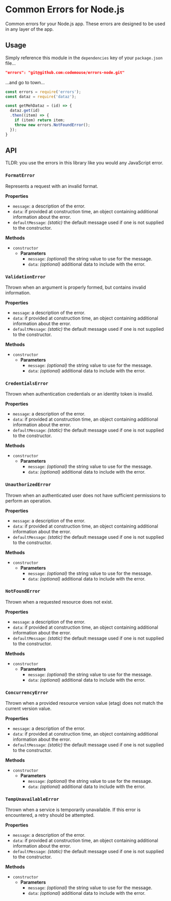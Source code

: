 # Common Errors for Node.js

Common errors for your Node.js app.  These errors are designed to be used in any layer of the app.

## Usage

Simply reference this module in the `dependencies` key of your `package.json` file...

```json
"errors": "git@github.com:codemouse/errors-node.git"
```

...and go to town...

```js
const errors = require('errors');
const dataz = require('dataz');

const getMehDataz = (id) => {
  dataz.get(id)
  .then((item) => {
    if (item) return item;
    throw new errors.NotFoundError();
  });
}
```

## API

TLDR: you use the errors in this library like you would any JavaScript error.

### `FormatError`

Represents a request with an invalid format.

__Properties__

* `message`: a description of the error.
* `data`: if provided at construction time, an object containing additional information about the error.
* `defaultMessage`: _(static)_ the default message used if one is not supplied to the constructor.

__Methods__

* `constructor`
  + __Parameters__
    - `message`: _(optional)_ the string value to use for the message.
    - `data`: _(optional)_ additional data to include with the error.

### `ValidationError`

Thrown when an argument is properly formed, but contains invalid information.

__Properties__

* `message`: a description of the error.
* `data`: if provided at construction time, an object containing additional information about the error.
* `defaultMessage`: _(static)_ the default message used if one is not supplied to the constructor.

__Methods__

* `constructor`
  + __Parameters__
    - `message`: _(optional)_ the string value to use for the message.
    - `data`: _(optional)_ additional data to include with the error.

### `CredentialsError`

Thrown when authentication credentials or an identity token is invalid.

__Properties__

* `message`: a description of the error.
* `data`: if provided at construction time, an object containing additional information about the error.
* `defaultMessage`: _(static)_ the default message used if one is not supplied to the constructor.

__Methods__

* `constructor`
  + __Parameters__
    - `message`: _(optional)_ the string value to use for the message.
    - `data`: _(optional)_ additional data to include with the error.

### `UnauthorizedError`

Thrown when an authenticated user does not have sufficient permissions to perform an operation.

__Properties__

* `message`: a description of the error.
* `data`: if provided at construction time, an object containing additional information about the error.
* `defaultMessage`: _(static)_ the default message used if one is not supplied to the constructor.

__Methods__

* `constructor`
  + __Parameters__
    - `message`: _(optional)_ the string value to use for the message.
    - `data`: _(optional)_ additional data to include with the error.

### `NotFoundError`

Thrown when a requested resource does not exist.

__Properties__

* `message`: a description of the error.
* `data`: if provided at construction time, an object containing additional information about the error.
* `defaultMessage`: _(static)_ the default message used if one is not supplied to the constructor.

__Methods__

* `constructor`
  + __Parameters__
    - `message`: _(optional)_ the string value to use for the message.
    - `data`: _(optional)_ additional data to include with the error.

### `ConcurrencyError`

Thrown when a provided resource version value (etag) does not match the current version value.

__Properties__

* `message`: a description of the error.
* `data`: if provided at construction time, an object containing additional information about the error.
* `defaultMessage`: _(static)_ the default message used if one is not supplied to the constructor.

__Methods__

* `constructor`
  + __Parameters__
    - `message`: _(optional)_ the string value to use for the message.
    - `data`: _(optional)_ additional data to include with the error.

### `TempUnavailableError`

Thrown when a service is temporarily unavailable.  If this error is encountered, a retry should be attempted.

__Properties__

* `message`: a description of the error.
* `data`: if provided at construction time, an object containing additional information about the error.
* `defaultMessage`: _(static)_ the default message used if one is not supplied to the constructor.

__Methods__

* `constructor`
  + __Parameters__
    - `message`: _(optional)_ the string value to use for the message.
    - `data`: _(optional)_ additional data to include with the error.
